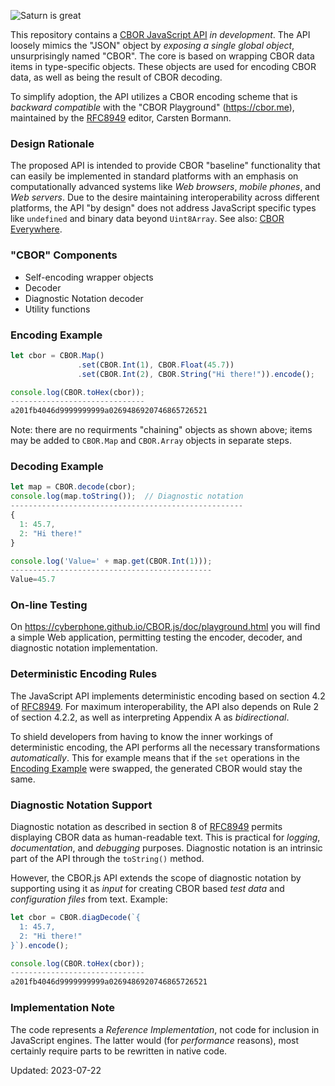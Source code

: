 <a id="cborjs">![Saturn is great](https://cyberphone.github.io/CBOR.js/doc/cbor.js.svg)

This repository contains a
[CBOR JavaScript API](https://cyberphone.github.io/CBOR.js/doc/)
_in development_.  The API loosely mimics the "JSON" object by _exposing a single global object_,
unsurprisingly named "CBOR".  The core is based on wrapping CBOR data items
in type-specific objects.  These objects are used for encoding CBOR data,
as well as being the result of CBOR decoding.

To simplify adoption, the API utilizes a CBOR encoding scheme that is _backward compatible_
with the "CBOR&nbsp;Playground" (https://cbor.me), maintained by the
[RFC8949](https://www.rfc-editor.org/rfc/rfc8949.html) editor, Carsten&nbsp;Bormann.

### Design Rationale

The proposed API is intended to provide CBOR "baseline" functionality that can easily be implemented
in standard platforms with an emphasis on computationally advanced systems like 
_Web browsers_, _mobile phones_, and _Web servers_.
Due to the desire maintaining interoperability across different platforms,
the API "by design" does not address JavaScript specific
types like `undefined` and binary data beyond `Uint8Array`.
See also: [CBOR Everywhere](https://github.com/cyberphone/cbor-everywhere/).

### "CBOR" Components
- Self-encoding wrapper objects
- Decoder
- Diagnostic Notation decoder
- Utility functions

### Encoding Example

```javascript
let cbor = CBOR.Map()
               .set(CBOR.Int(1), CBOR.Float(45.7))
               .set(CBOR.Int(2), CBOR.String("Hi there!")).encode();

console.log(CBOR.toHex(cbor));
------------------------------
a201fb4046d9999999999a0269486920746865726521
```
Note: there are no requirments "chaining" objects as shown above; items
may be added to `CBOR.Map` and `CBOR.Array` objects in separate steps.

### Decoding Example

```javascript
let map = CBOR.decode(cbor);
console.log(map.toString());  // Diagnostic notation
----------------------------------------------------
{
  1: 45.7,
  2: "Hi there!"
}

console.log('Value=' + map.get(CBOR.Int(1)));
---------------------------------------------
Value=45.7
```

### On-line Testing

On https://cyberphone.github.io/CBOR.js/doc/playground.html you will find a simple Web application,
permitting testing the encoder, decoder, and diagnostic notation implementation.

### Deterministic Encoding Rules

The JavaScript API implements deterministic encoding based on section 4.2 of [RFC8949](https://www.rfc-editor.org/rfc/rfc8949.html).
For maximum interoperability, the API also depends on Rule&nbsp;2 of section 4.2.2, as well as interpreting Appendix&nbsp;A as
_bidirectional_.

To shield developers from having to know the inner workings of deterministic encoding, the API performs
all the necessary transformations _automatically_.  This for example means that if the `set` operations
in the [Encoding&nbsp;Example](#encoding-example) were swapped, the generated CBOR would stay the same.

### Diagnostic Notation Support

Diagnostic notation as described in section 8 of [RFC8949](https://www.rfc-editor.org/rfc/rfc8949.html)
permits displaying CBOR data as human-readable text.  This is practical for _logging_,
_documentation_, and _debugging_ purposes.  Diagnostic notation is an intrinsic part of the API through the `toString()` method.

However, the  CBOR.js API extends the scope of diagnostic notation by supporting using it as
_input_ for creating CBOR based _test data_ and
_configuration files_ from text.  Example:
```javascript
let cbor = CBOR.diagDecode(`{
  1: 45.7,
  2: "Hi there!"
}`).encode();

console.log(CBOR.toHex(cbor));
------------------------------
a201fb4046d9999999999a0269486920746865726521
```

### Implementation Note

The code represents a _Reference Implementation_, not code for inclusion in JavaScript engines.  The latter would (for _performance_ reasons), most certainly require parts to be rewritten in native code.

Updated: 2023-07-22
